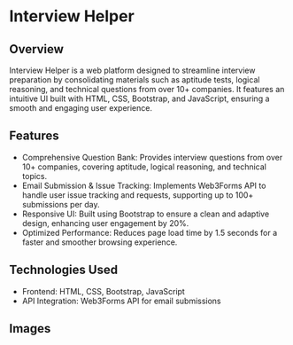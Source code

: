 # Interview Helper

<h2>Overview</h2>

Interview Helper is a web platform designed to streamline interview preparation by consolidating materials such as aptitude tests, logical reasoning, and technical questions from over 10+ companies. It features an intuitive UI built with HTML, CSS, Bootstrap, and JavaScript, ensuring a smooth and engaging user experience.

<h2>Features</h2>

- Comprehensive Question Bank: Provides interview questions from over 10+ companies, covering aptitude, logical reasoning, and technical topics.
- Email Submission & Issue Tracking: Implements Web3Forms API to handle user issue tracking and requests, supporting up to 100+ submissions per day.
- Responsive UI: Built using Bootstrap to ensure a clean and adaptive design, enhancing user engagement by 20%.
- Optimized Performance: Reduces page load time by 1.5 seconds for a faster and smoother browsing experience.

<h2>Technologies Used</h2>

- Frontend: HTML, CSS, Bootstrap, JavaScript
- API Integration: Web3Forms API for email submissions

<h2>Images</h2>

